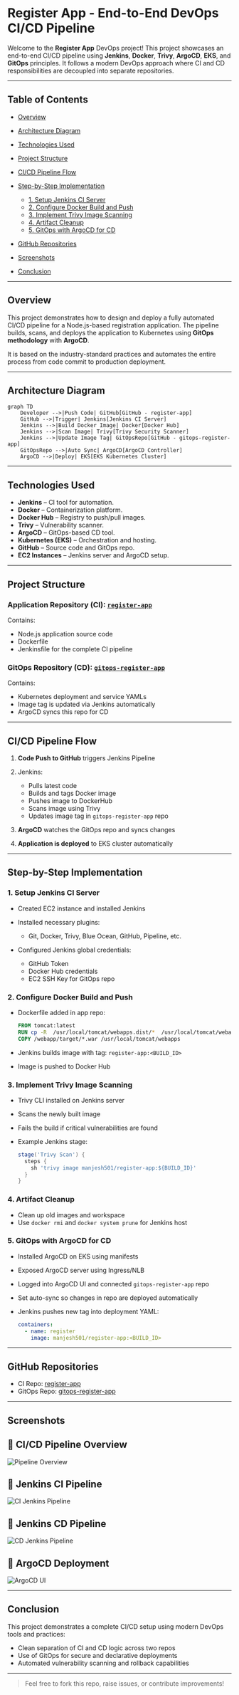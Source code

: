# Register App - End-to-End DevOps CI/CD Pipeline

Welcome to the **Register App** DevOps project! This project showcases an end-to-end CI/CD pipeline using **Jenkins**, **Docker**, **Trivy**, **ArgoCD**, **EKS**, and **GitOps** principles. It follows a modern DevOps approach where CI and CD responsibilities are decoupled into separate repositories.

---

## Table of Contents

* [Overview](#overview)
* [Architecture Diagram](#architecture-diagram)
* [Technologies Used](#technologies-used)
* [Project Structure](#project-structure)
* [CI/CD Pipeline Flow](#cicd-pipeline-flow)
* [Step-by-Step Implementation](#step-by-step-implementation)

  * [1. Setup Jenkins CI Server](#1-setup-jenkins-ci-server)
  * [2. Configure Docker Build and Push](#2-configure-docker-build-and-push)
  * [3. Implement Trivy Image Scanning](#3-implement-trivy-image-scanning)
  * [4. Artifact Cleanup](#4-artifact-cleanup)
  * [5. GitOps with ArgoCD for CD](#5-gitops-with-argocd-for-cd)
* [GitHub Repositories](#github-repositories)
* [Screenshots](#screenshots)
* [Conclusion](#conclusion)

---

## Overview

This project demonstrates how to design and deploy a fully automated CI/CD pipeline for a Node.js-based registration application. The pipeline builds, scans, and deploys the application to Kubernetes using **GitOps methodology** with **ArgoCD**.

It is based on the industry-standard practices and automates the entire process from code commit to production deployment.

---

## Architecture Diagram

```mermaid
graph TD
    Developer -->|Push Code| GitHub[GitHub - register-app]
    GitHub -->|Trigger| Jenkins[Jenkins CI Server]
    Jenkins -->|Build Docker Image| Docker[Docker Hub]
    Jenkins -->|Scan Image| Trivy[Trivy Security Scanner]
    Jenkins -->|Update Image Tag| GitOpsRepo[GitHub - gitops-register-app]
    GitOpsRepo -->|Auto Sync| ArgoCD[ArgoCD Controller]
    ArgoCD -->|Deploy| EKS[EKS Kubernetes Cluster]
```

---

## Technologies Used

* **Jenkins** – CI tool for automation.
* **Docker** – Containerization platform.
* **Docker Hub** – Registry to push/pull images.
* **Trivy** – Vulnerability scanner.
* **ArgoCD** – GitOps-based CD tool.
* **Kubernetes (EKS)** – Orchestration and hosting.
* **GitHub** – Source code and GitOps repo.
* **EC2 Instances** – Jenkins server and ArgoCD setup.

---

## Project Structure

### Application Repository (CI): [`register-app`](https://github.com/Manjesh501/register-app)

Contains:

* Node.js application source code
* Dockerfile
* Jenkinsfile for the complete CI pipeline

### GitOps Repository (CD): [`gitops-register-app`](https://github.com/Manjesh501/gitops-register-app)

Contains:

* Kubernetes deployment and service YAMLs
* Image tag is updated via Jenkins automatically
* ArgoCD syncs this repo for CD

---

## CI/CD Pipeline Flow

1. **Code Push to GitHub** triggers Jenkins Pipeline
2. Jenkins:

   * Pulls latest code
   * Builds and tags Docker image
   * Pushes image to DockerHub
   * Scans image using Trivy
   * Updates image tag in `gitops-register-app` repo
3. **ArgoCD** watches the GitOps repo and syncs changes
4. **Application is deployed** to EKS cluster automatically

---

## Step-by-Step Implementation

### 1. Setup Jenkins CI Server

* Created EC2 instance and installed Jenkins
* Installed necessary plugins:

  * Git, Docker, Trivy, Blue Ocean, GitHub, Pipeline, etc.
* Configured Jenkins global credentials:

  * GitHub Token
  * Docker Hub credentials
  * EC2 SSH Key for GitOps repo

### 2. Configure Docker Build and Push

* Dockerfile added in app repo:

  ```Dockerfile
  FROM tomcat:latest
  RUN cp -R  /usr/local/tomcat/webapps.dist/*  /usr/local/tomcat/webapps
  COPY /webapp/target/*.war /usr/local/tomcat/webapps

  ```
* Jenkins builds image with tag: `register-app:<BUILD_ID>`
* Image is pushed to Docker Hub

### 3. Implement Trivy Image Scanning

* Trivy CLI installed on Jenkins server
* Scans the newly built image
* Fails the build if critical vulnerabilities are found
* Example Jenkins stage:

  ```groovy
  stage('Trivy Scan') {
    steps {
      sh 'trivy image manjesh501/register-app:${BUILD_ID}'
    }
  }
  ```

### 4. Artifact Cleanup

* Clean up old images and workspace
* Use `docker rmi` and `docker system prune` for Jenkins host

### 5. GitOps with ArgoCD for CD

* Installed ArgoCD on EKS using manifests
* Exposed ArgoCD server using Ingress/NLB
* Logged into ArgoCD UI and connected `gitops-register-app` repo
* Set auto-sync so changes in repo are deployed automatically
* Jenkins pushes new tag into deployment YAML:

  ```yaml
  containers:
    - name: register
      image: manjesh501/register-app:<BUILD_ID>
  ```

---

## GitHub Repositories

* CI Repo: [register-app](https://github.com/Manjesh501/register-app)
* GitOps Repo: [gitops-register-app](https://github.com/Manjesh501/gitops-register-app)

---

## Screenshots

## 🚀 CI/CD Pipeline Overview

![Pipeline Overview](pipelineoverview.png)

## 🔧 Jenkins CI Pipeline

![CI Jenkins Pipeline](cijenkins.png)

## 🚀 Jenkins CD Pipeline

![CD Jenkins Pipeline](cdjenkins.png)

## 🎯 ArgoCD Deployment

![ArgoCD UI](argocd.png)


---

## Conclusion

This project demonstrates a complete CI/CD setup using modern DevOps tools and practices:

* Clean separation of CI and CD logic across two repos
* Use of GitOps for secure and declarative deployments
* Automated vulnerability scanning and rollback capabilities


---

> Feel free to fork this repo, raise issues, or contribute improvements!
